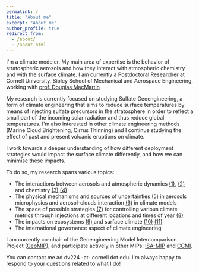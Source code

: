 ```yaml
---
permalink: /
title: "About me"
excerpt: "About me"
author_profile: true
redirect_from: 
  - /about/
  - /about.html
---
```


I'm a climate modeler. My main area of expertise is the behavior of stratospheric aerosols and how they interact with atmospheric chemistry and with the surface climate. I am currently a Postdoctoral Researcher at Cornell University, Sibley School of Mechanical and Aerospace Engineering, working with [prof. Douglas MacMartin](https://sites.coecis.cornell.edu/douglas/)

My research is currently focused on studying Sulfate Geoengineering, a form of climate engineering that aims to reduce surface temperatures by means of injecting sulfate precursors in the stratosphere in order to reflect a small part of the incoming solar radiation and thus reduce global temperatures. I'm also interested in other climate engineering methods (Marine Cloud Brightening, Cirrus Thinning) and I continue studying the effect of past and present volcanic eruptions on climate.

I work towards a deeper understanding of how different deployment strategies would impact the surface climate differently, and how we can minimise these impacts. 

To do so, my research spans various topics:  

* The interactions between aerosols and atmospheric dynamics [(1)](https://acp.copernicus.org/articles/18/2787/2018/acp-18-2787-2018.html), [(2)](https://acp.copernicus.org/articles/17/11209/2017/acp-17-11209-2017.html) and chemistry [(3)](https://agupubs.onlinelibrary.wiley.com/doi/abs/10.1029/2020GL089470?af=R) [(4)](https://www.essoar.org/doi/10.1002/essoar.10504448.1)
* The physical mechanisms and sources of uncertainties [(5)](https://acp.copernicus.org/articles/17/3879/2017/acp-17-3879-2017.html) in aerosols microphysics and aerosol-clouds interaction [(6)](https://acp.copernicus.org/articles/18/14867/2018/acp-18-14867-2018.html) in climate models 
* The space of possible strategies [(7)](https://esd.copernicus.org/preprints/esd-2020-58/#discussion) for controlling various climate metrics through injections at different locations and times of year [(8)](https://agupubs.onlinelibrary.wiley.com/doi/10.1029/2019GL083680)
* The impacts on ecosystems [(9)](https://iopscience.iop.org/article/10.1088/1748-9326/ab94eb) and surface climate [(10)](https://agupubs.onlinelibrary.wiley.com/doi/10.1029/2019GL085758) [(11)](https://agupubs.onlinelibrary.wiley.com/doi/10.1029/2020GL088337)
* The international governance aspect of climate engineering

I am currently co-chair of the Geoengineering Model Intercomparison Project ([GeoMIP](http://climate.envsci.rutgers.edu/GeoMIP/)), and participate actively in other MIPs: 
[ISA-MIP](http://isamip.eu/home) and [CCMI](https://igacproject.org/activities/CCMI).

You can contact me ad dv224 -at- cornell dot edu. I'm always happy to respond to your questions related to what I do!


